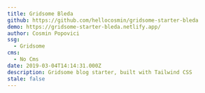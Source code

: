 ```yaml
---
title: Gridsome Bleda
github: https://github.com/hellocosmin/gridsome-starter-bleda
demo: https://gridsome-starter-bleda.netlify.app/
author: Cosmin Popovici
ssg:
  - Gridsome
cms:
  - No Cms
date: 2019-03-04T14:14:31.000Z
description: Gridsome blog starter, built with Tailwind CSS
stale: false
---
```

